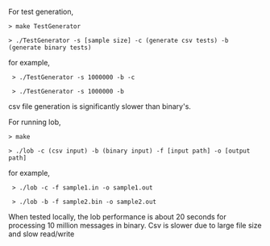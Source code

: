 For test generation,

`> make TestGenerator`

`> ./TestGenerator -s [sample size] -c (generate csv tests) -b (generate binary tests)`

for example,

` > ./TestGenerator -s 1000000 -b -c`

` > ./TestGenerator -s 1000000 -b`

csv file generation is significantly slower than binary's.

For running lob,

`> make`

`> ./lob -c (csv input) -b (binary input) -f [input path] -o [output path]`

for example,

` > ./lob -c -f sample1.in -o sample1.out`

` > ./lob -b -f sample2.bin -o sample2.out`

When tested locally, the lob performance is about 20 seconds for processing 10 million messages in binary. Csv is slower due to large file size and slow read/write
